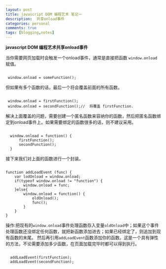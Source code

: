```yaml
---
layout: post
title: javascript DOM 编程艺术 笔记一
description:  共享onload事件
categories: personal
comments: true
tags: [blogging,notes]
---
```



**javascript DOM 编程艺术共享onload事件**

当你需要网页加载时会触发一个onload事件，通常是直接把函数 ```window.onload``` 赋值。

<pre><code>
 window.onload = someFunction();
</code></pre>

但如果有多个函数的话，最后一个将会覆盖前面的所有函数。

<pre><code>
 window.onload = firstFunction();
 window.onload = secondFunction();//  将覆盖 firstFunction.
</code></pre>

解决上面覆盖的问题，需要创建一个匿名函数来容纳你的函数，然后把匿名函数绑定到onload事件上。如果需要绑定的函数很多的话，则不建议采用。

<pre><code>
  window.onload = function() {
      firstFunction();
      secondFunction();
  }
</code></pre>

接下来我们对上面的函数进行一个封装。

<pre><code>
function addLoadEvent (func) {
    var lodOnload = window.onload;
    if(typeof window.onload != "function") {
        window.onload = func;
    }else{
        window.onload = function() {
            oldOnload();
            func();
        }
    }
}
</code></pre>

操作:把现有的```window.onload```事件处理函数存入变量```oldOnload```中；如果这个事件处理函数还没绑定任何函数，就把新函数添加进去；如果已经绑定了，则追加到现有函数的末尾。
然后再引用```addLoadEvent```函数添加你的函数。这是一个具有弹性的方法，不论需要添加多少函数，在页面加载完毕时都可以得到执行。

<pre><code>
  addLoadEvent(firstFunction);
  addLoadEvent(secondFunction);
</code></pre>





